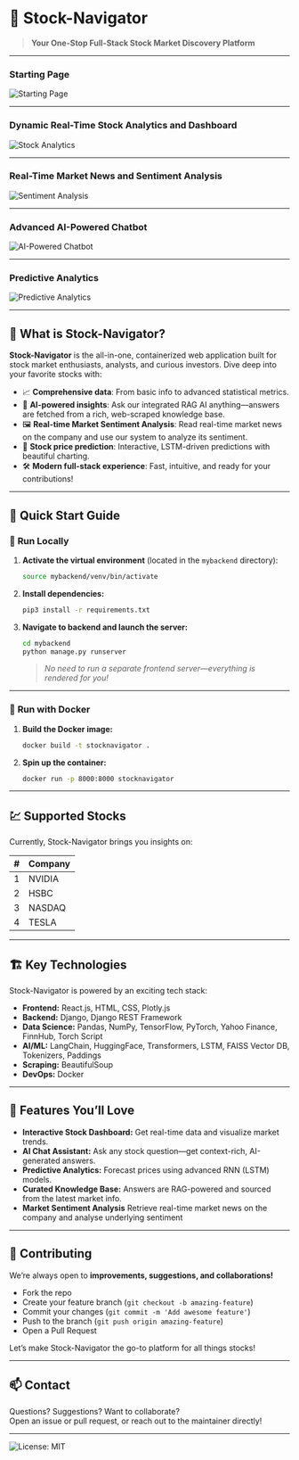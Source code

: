 # 🚀 Stock-Navigator

> **Your One-Stop Full-Stack Stock Market Discovery Platform**

---
### Starting Page
![Starting Page](screen_captures/photo_1.png)

---
### Dynamic Real-Time Stock Analytics and Dashboard
![Stock Analytics](screen_captures/photo_2.png)

---
### Real-Time Market News and Sentiment Analysis
![Sentiment Analysis](screen_captures/photo_5.png)

---
### Advanced AI-Powered Chatbot
![AI-Powered Chatbot](screen_captures/photo_3.png)

---
### Predictive Analytics
![Predictive Analytics](screen_captures/photo_4.png)

---

## 🧐 What is Stock-Navigator?

**Stock-Navigator** is the all-in-one, containerized web application built for stock market enthusiasts, analysts, and curious investors. Dive deep into your favorite stocks with:

- 📈 **Comprehensive data**: From basic info to advanced statistical metrics.
- 🧠 **AI-powered insights**: Ask our integrated RAG AI anything—answers are fetched from a rich, web-scraped knowledge base.
- 🖼️ **Real-time Market Sentiment Analysis**: Read real-time market news on the company and use our system to analyze its sentiment.
- 🔮 **Stock price prediction**: Interactive, LSTM-driven predictions with beautiful charting.
- 🛠️ **Modern full-stack experience**: Fast, intuitive, and ready for your contributions!

---

## 🚦 Quick Start Guide

### 🐍 **Run Locally**

1. **Activate the virtual environment** (located in the `mybackend` directory):
    ```bash
    source mybackend/venv/bin/activate
    ```
2. **Install dependencies:**
    ```bash
    pip3 install -r requirements.txt
    ```
3. **Navigate to backend and launch the server:**
    ```bash
    cd mybackend
    python manage.py runserver
    ```
    > _No need to run a separate frontend server—everything is rendered for you!_

---

### 🐳 **Run with Docker**

1. **Build the Docker image:**
    ```bash
    docker build -t stocknavigator .
    ```
2. **Spin up the container:**
    ```bash
    docker run -p 8000:8000 stocknavigator
    ```

---

## 💹 Supported Stocks

Currently, Stock-Navigator brings you insights on:

| #  | Company  |
|----|----------|
| 1  | NVIDIA   |
| 2  | HSBC     |
| 3  | NASDAQ   |
| 4  | TESLA    |

---

## 🏗️ Key Technologies

Stock-Navigator is powered by an exciting tech stack:

- **Frontend:** React.js, HTML, CSS, Plotly.js
- **Backend:** Django, Django REST Framework
- **Data Science:** Pandas, NumPy, TensorFlow, PyTorch, Yahoo Finance, FinnHub, Torch Script
- **AI/ML:** LangChain, HuggingFace, Transformers, LSTM, FAISS Vector DB, Tokenizers, Paddings
- **Scraping:** BeautifulSoup
- **DevOps:** Docker

---

## 🤖 Features You’ll Love

- **Interactive Stock Dashboard:** Get real-time data and visualize market trends.
- **AI Chat Assistant:** Ask any stock question—get context-rich, AI-generated answers.
- **Predictive Analytics:** Forecast prices using advanced RNN (LSTM) models.
- **Curated Knowledge Base:** Answers are RAG-powered and sourced from the latest market info.
- **Market Sentiment Analysis** Retrieve real-time market news on the company and analyse underlying sentiment
---

## 🌱 Contributing

We’re always open to **improvements, suggestions, and collaborations!**

- Fork the repo
- Create your feature branch (`git checkout -b amazing-feature`)
- Commit your changes (`git commit -m 'Add awesome feature'`)
- Push to the branch (`git push origin amazing-feature`)
- Open a Pull Request

Let’s make Stock-Navigator the go-to platform for all things stocks!

---

## 📫 Contact

Questions? Suggestions? Want to collaborate?  
Open an issue or pull request, or reach out to the maintainer directly!

---

![License: MIT](https://img.shields.io/badge/License-MIT-yellow.svg)